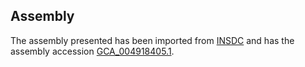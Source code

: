 
Assembly
--------

The assembly presented has been imported from 
[INSDC](http://www.insdc.org) and has the assembly accession
[GCA\_004918405.1](http://www.ebi.ac.uk/ena/data/view/GCA_004918405.1).

